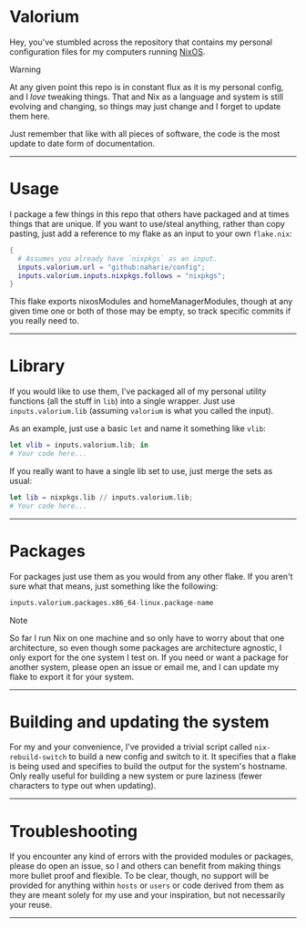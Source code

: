 # Valorium

Hey, you've stumbled across the repository that contains my personal configuration files for my computers running [NixOS].

> [!WARNING]
> At any given point this repo is in constant flux as it is my personal config, and I *love* tweaking things.
> That and Nix as a language and system is still evolving and changing, so things may just change and I forget to update them here.
>
> Just remember that like with all pieces of software, the code is the most update to date form of documentation.

---

# Usage

I package a few things in this repo that others have packaged and at times things that are unique.
If you want to use/steal anything, rather than copy pasting, just add a reference to my flake as an input to your own `flake.nix`:

```nix
{
  # Assumes you already have `nixpkgs` as an input.
  inputs.valorium.url = "github:naharie/config";
  inputs.valorium.inputs.nixpkgs.follows = "nixpkgs";
}
```

This flake exports nixosModules and homeManagerModules, though at any given time one or both of those may be empty, so track specific commits if you really need to.

---

# Library

If you would like to use them, I've packaged all of my personal utility functions (all the stuff in `lib`) into a single wrapper.
Just use `inputs.valorium.lib` (assuming `valorium` is what you called the input).

As an example, just use a basic `let` and name it something like `vlib`:
```nix
let vlib = inputs.valorium.lib; in
# Your code here...
```

If you really want to have a single lib set to use, just merge the sets as usual:
```nix
let lib = nixpkgs.lib // inputs.valorium.lib;
# Your code here...
```

---

# Packages

For packages just use them as you would from any other flake.
If you aren't sure what that means, just something like the following:
```nix
inputs.valorium.packages.x86_64-linux.package-name
```

> [!NOTE]
> So far I run Nix on one machine and so only have to worry about that one architecture, so even though some packages are architecture agnostic, I only export for the one system I test on.
> If you need or want a package for another system, please open an issue or email me, and I can update my flake to export it for your system.

---

# Building and updating the system

For my and your convenience, I've provided a trivial script called `nix-rebuild-switch` to build a new config and switch to it.
It specifies that a flake is being used and specifies to build the output for the system's hostname.
Only really useful for building a new system or pure laziness (fewer characters to type out when updating).

---

# Troubleshooting

If you encounter any kind of errors with the provided modules or packages, please do open an issue, so I and others can benefit from making things more bullet proof and flexible.
To be clear, though, no support will be provided for anything within `hosts` or `users` or code derived from them as they are meant solely for my use and your inspiration, but not necessarily your reuse.

---

[NixOS]: https://nixos.org/